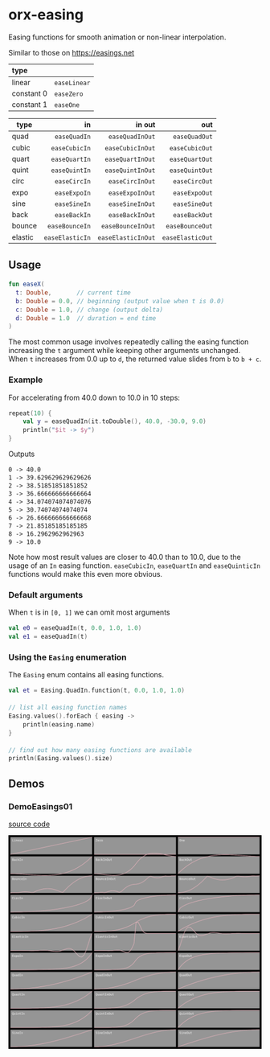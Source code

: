 # orx-easing

Easing functions for smooth animation or non-linear interpolation.

Similar to those on https://easings.net

| type       |              |
|:-----------|:-------------|
| linear     | `easeLinear` |
| constant 0 | `easeZero`   |
| constant 1 | `easeOne`    |

| type    |              in |             in out |              out |
|---------|----------------:|-------------------:|-----------------:|
| quad    |    `easeQuadIn` |    `easeQuadInOut` |    `easeQuadOut` |
| cubic   |   `easeCubicIn` |   `easeCubicInOut` |   `easeCubicOut` |
| quart   |   `easeQuartIn` |   `easeQuartInOut` |   `easeQuartOut` |
| quint   |   `easeQuintIn` |   `easeQuintInOut` |   `easeQuintOut` |
| circ    |    `easeCircIn` |    `easeCircInOut` |    `easeCircOut` |
| expo    |    `easeExpoIn` |    `easeExpoInOut` |    `easeExpoOut` |
| sine    |    `easeSineIn` |    `easeSineInOut` |    `easeSineOut` |
| back    |    `easeBackIn` |    `easeBackInOut` |    `easeBackOut` |
| bounce  |  `easeBounceIn` |  `easeBounceInOut` |  `easeBounceOut` |
| elastic | `easeElasticIn` | `easeElasticInOut` | `easeElasticOut` |

## Usage

```kotlin
fun easeX(
  t: Double,       // current time
  b: Double = 0.0, // beginning (output value when t is 0.0)
  c: Double = 1.0, // change (output delta)
  d: Double = 1.0  // duration = end time
)
```

The most common usage involves repeatedly calling the easing function increasing
the `t` argument while keeping other arguments unchanged.  When `t` increases from 0.0 up to `d`, the returned value slides from `b` to `b + c`.

### Example

For accelerating from 40.0 down to 10.0 in 10 steps:

```kotlin
repeat(10) {
    val y = easeQuadIn(it.toDouble(), 40.0, -30.0, 9.0)
    println("$it -> $y")
}
```

Outputs

```
0 -> 40.0
1 -> 39.629629629629626
2 -> 38.51851851851852
3 -> 36.666666666666664
4 -> 34.074074074074076
5 -> 30.74074074074074
6 -> 26.666666666666668
7 -> 21.85185185185185
8 -> 16.2962962962963
9 -> 10.0
```

Note how most result values are closer to 40.0 than to 10.0, due to the usage of
an `In` easing function. `easeCubicIn`, `easeQuartIn` and `easeQuinticIn` functions would make this even more obvious.

### Default arguments

When `t` is in `[0, 1]` we can omit most arguments

```kotlin
val e0 = easeQuadIn(t, 0.0, 1.0, 1.0)
val e1 = easeQuadIn(t)
```

### Using the `Easing` enumeration

The `Easing` enum contains all easing functions.

```kotlin
val et = Easing.QuadIn.function(t, 0.0, 1.0, 1.0)

// list all easing function names
Easing.values().forEach { easing ->
    println(easing.name)
}

// find out how many easing functions are available
println(Easing.values().size)
```

<!-- __demos__ -->
## Demos
### DemoEasings01
[source code](src/jvmDemo/kotlin/DemoEasings01.kt)

![DemoEasings01Kt](https://raw.githubusercontent.com/openrndr/orx/media/orx-easing/images/DemoEasings01Kt.png)
